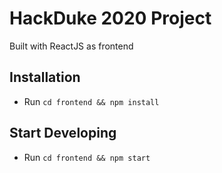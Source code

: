 # HackDuke 2020 Project
Built with ReactJS as frontend


## Installation
- Run `cd frontend && npm install` 


## Start Developing
- Run `cd frontend && npm start` 